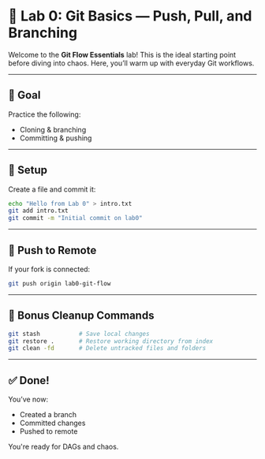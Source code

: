 # 🚦 Lab 0: Git Basics — Push, Pull, and Branching

Welcome to the **Git Flow Essentials** lab! This is the ideal starting point before diving into chaos. Here, you’ll warm up with everyday Git workflows.

---

## 🎯 Goal

Practice the following:
- Cloning & branching
- Committing & pushing

---

## 🧰 Setup

Create a file and commit it:
```bash
echo "Hello from Lab 0" > intro.txt
git add intro.txt
git commit -m "Initial commit on lab0"
```

---

## 🚀 Push to Remote

If your fork is connected:
```bash
git push origin lab0-git-flow
```

---

## 🧼 Bonus Cleanup Commands

```bash
git stash           # Save local changes
git restore .       # Restore working directory from index
git clean -fd       # Delete untracked files and folders
```

---

## ✅ Done!

You’ve now:
- Created a branch
- Committed changes
- Pushed to remote

You're ready for DAGs and chaos.